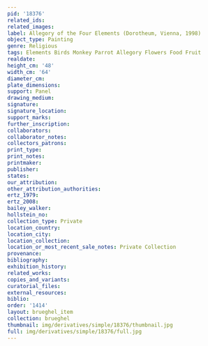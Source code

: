 ```yaml
---
pid: '18376'
related_ids: 
related_images: 
label: Allegory of the Four Elements (Dorotheum, Vienna, 1998)
object_type: Painting
genre: Religious
tags: Elements Birds Monkey Parrot Allegory Flowers Food Fruit
realdate: 
height_cm: '48'
width_cm: '64'
diameter_cm: 
plate_dimensions: 
support: Panel
drawing_medium: 
signature: 
signature_location: 
support_marks: 
further_inscription: 
collaborators: 
collaborator_notes: 
collectors_patrons: 
print_type: 
print_notes: 
printmaker: 
publisher: 
states: 
our_attribution: 
other_attribution_authorities: 
ertz_1979: 
ertz_2008: 
bailey_walker: 
hollstein_no: 
collection_type: Private
location_country: 
location_city: 
location_collection: 
location_or_most_recent_sale_notes: Private Collection
provenance: 
bibliography: 
exhibition_history: 
related_works: 
copies_and_variants: 
curatorial_files: 
external_resources: 
biblio: 
order: '1414'
layout: brueghel_item
collection: brueghel
thumbnail: img/derivatives/simple/18376/thumbnail.jpg
full: img/derivatives/simple/18376/full.jpg
---
```

